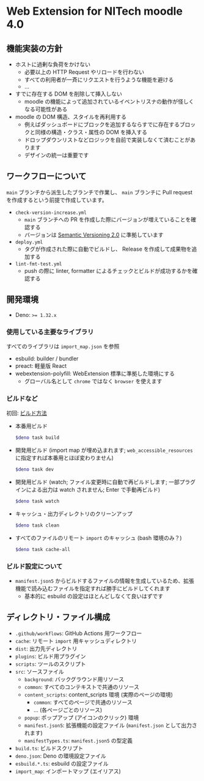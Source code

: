 # Web Extension for NITech moodle 4.0

## 機能実装の方針

- ホストに過剰な負荷をかけない
  - 必要以上の HTTP Request やリロードを行わない
  - すべての利用者が一斉にリクエストを行うような機能を避ける
  - ...
- すでに存在する DOM を削除して挿入しない
  - moodle の機能によって追加されているイベントリスナの動作が怪しくなる可能性がある
- moodle の DOM 構造、スタイルを再利用する
  - 例えばダッシュボードにブロックを追加するならすでに存在するブロックと同様の構造・クラス・属性の DOM を挿入する
  - ドロップダウンリストなどロジックを自前で実装しなくて済むことがあります
  - デザインの統一は重要です

## ワークフローについて

`main` ブランチから派生したブランチで作業し、 `main` ブランチに Pull request を作成するという前提で作成しています。

- `check-version-increase.yml`
  - `main` ブランチへの PR を作成した際にバージョンが増えていることを確認する
  - バージョンは [Semantic Versioning 2.0](https://semver.org/lang/ja/) に準拠しています
- `deploy.yml`
  - タグが作成された際に自動でビルドし、 Release を作成して成果物を追加する
- `lint-fmt-test.yml`
  - push の際に linter, formatter によるチェックとビルドが成功するかを確認する

## 開発環境

- Deno: `>= 1.32.x`

### 使用している主要なライブラリ

すべてのライブラリは `import_map.json` を参照

- esbuild: builder / bundler
- preact: 軽量版 React
- webextension-polyfill: WebExtension 標準に準拠した環境にする
  - グローバル名として `chrome` ではなく `browser` を使えます

### ビルドなど

初回: [ビルド方法](how_to_build.md)

- 本番用ビルド
  
  ```sh
  $deno task build
  ```

- 開発用ビルド (import map が埋め込まれます; `web_accessible_resources` に指定すれば本番用とほぼ変わりません)
  
  ```sh
  $deno task dev
  ```

- 開発用ビルド (watch; ファイル変更時に自動で再ビルドします; 一部プラグインによる出力は watch されません; Enter で手動再ビルド)
  
  ```sh
  $deno task watch
  ```

- キャッシュ・出力ディレクトリのクリーンアップ
  
  ```sh
  $deno task clean
  ```

- すべてのファイルのリモート `import` のキャッシュ (bash 環境のみ？)
  
  ```sh
  $deno task cache-all
  ```

### ビルド設定について

- `manifest.json5` からビルドするファイルの情報を生成しているため、拡張機能で読み込むファイルを指定すれば勝手にビルドしてくれます
  - 基本的に esbuild の設定はほとんどしなくて良いはずです

## ディレクトリ・ファイル構成

- `.github/workflows`: GitHub Actions 用ワークフロー
- `cache`: リモート `import` 用キャッシュディレクトリ
- `dist`: 出力先ディレクトリ
- `plugins`: ビルド用プラグイン
- `scripts`: ツールのスクリプト
- `src`: ソースファイル
  - `background`: バックグラウンド用リソース
  - `common`: すべてのコンテキストで共通のリソース
  - `content_scripts`: content_scripts 環境 (実際のページの環境)
    - `common`: すべてのページで共通のリソース
    - ... (各ページごとのリソース)
  - `popup`: ポップアップ (アイコンのクリック) 環境
  - `manifest.json5`: 拡張機能の設定ファイル (`manifest.json` として出力されます)
  - `manifestTypes.ts`: `manifest.json5` の型定義
- `build.ts`: ビルドスクリプト
- `deno.json`: Deno の環境設定ファイル
- `esbuild.*.ts`: esbuild の設定ファイル
- `import_map`: インポートマップ (エイリアス)
